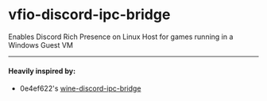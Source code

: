 # vfio-discord-ipc-bridge
Enables Discord Rich Presence on Linux Host for games running in a Windows Guest VM

---
#### Heavily inspired by:
 - 0e4ef622's [wine-discord-ipc-bridge](https://github.com/0e4ef622/wine-discord-ipc-bridge)